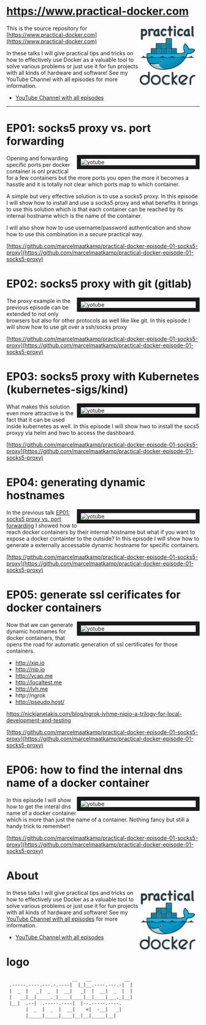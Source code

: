 # https://www.practical-docker.com

<a href="https://www.practical-docker.com"><img align="right" src="https://github.com/marcelmaatkamp/practical-docker/blob/master/images/practical-docker-drop-160.png?raw=true"></a>

This is the source repository for [https://www.practical-docker.com](https://www.practical-docker.com)

In these talks I will give practical tips and tricks on how to effectively use Docker as a valuable tool to solve various problems or just use it for fun projects with all kinds of hardware and software! See my YouTube Channel with all episodes for more information.

* [YouTube Channel with all episodes](https://www.youtube.com/channel/UCxp65f-xyu4z1PvmZBKqZGQ)

---

# EP01: socks5 proxy vs. port forwarding

<a href="http://www.youtube.com/watch?feature=player_embedded&v=6Maq5IyHSuc
" target="_blank"><img align="right" src="http://img.youtube.com/vi/6Maq5IyHSuc/0.jpg" 
alt="yotube" width="300" border="10" /></a>

Opening and forwarding specific ports per docker container is onl practical for a few containers but the more ports you open the more it becomes a hasstle and it is totally not clear which ports map to which container. 

A simple but very effective solution is to use a socks5 proxy. In this episode I will show how to install and use a socks5 proxy and what benefits it brings to use this solution which is that each container can be reached by its internal hostname which is the name of the container.

I will also show how to use username/password authentication and show how to use this combination in a secure practical way.

[https://github.com/marcelmaatkamp/practical-docker-episode-01-socks5-proxy](https://github.com/marcelmaatkamp/practical-docker-episode-01-socks5-proxy)

<div />

# EP02: socks5 proxy with git (gitlab)

<a href="http://www.youtube.com/watch?feature=player_embedded&v=6Maq5IyHSuc
" target="_blank"><img align="right" src="http://img.youtube.com/vi/6Maq5IyHSuc/0.jpg" 
alt="yotube" width="300" border="10" /></a>

The proxy example in the previous episode can be extended to not only browsers but also for other protocols as well like like git. In this episode I will show how to use git over a ssh/socks proxy

[https://github.com/marcelmaatkamp/practical-docker-episode-01-socks5-proxy](https://github.com/marcelmaatkamp/practical-docker-episode-01-socks5-proxy)

<div />

# EP03: socks5 proxy with Kubernetes (kubernetes-sigs/kind)

<a href="http://www.youtube.com/watch?feature=player_embedded&v=6Maq5IyHSuc
" target="_blank"><img align="right" src="http://img.youtube.com/vi/6Maq5IyHSuc/0.jpg" 
alt="yotube" width="300" border="10" /></a>

What makes this solution even more attractive is the fact that it can be used inside kubernetes as well. In this episode I will show hwo to install the socs5 proxyy via helm and hwo to access the dashboard.

[https://github.com/marcelmaatkamp/practical-docker-episode-01-socks5-proxy](https://github.com/marcelmaatkamp/practical-docker-episode-01-socks5-proxy)

<div />

# EP04: generating dynamic hostnames

<a href="http://www.youtube.com/watch?feature=player_embedded&v=6Maq5IyHSuc
" target="_blank"><img align="right" src="http://img.youtube.com/vi/6Maq5IyHSuc/0.jpg" 
alt="yotube" width="300" border="10" /></a>

In the previous talk [EP01: socks5 proxy vs. port forwarding](https://github.com/marcelmaatkamp/practical-docker-episode-01-socks5-proxy) I showed how to reach docker containers by their internal hostname but what if you want to expose a docker containter to the outside? In this episode I will show how to generate a externally accessable dynamic hostname for specific containers.

[https://github.com/marcelmaatkamp/practical-docker-episode-01-socks5-proxy](https://github.com/marcelmaatkamp/practical-docker-episode-01-socks5-proxy)

<div />

# EP05: generate ssl cerificates for docker containers

<a href="http://www.youtube.com/watch?feature=player_embedded&v=6Maq5IyHSuc
" target="_blank"><img align="right" src="http://img.youtube.com/vi/6Maq5IyHSuc/0.jpg" 
alt="yotube" width="300" border="10" /></a>

Now that we can generate dynamic hostnames for docker containers, that opens the road for automatic generation of ssl certificates for those containers. 

 * http://xip.io
 * http://nip.io
 * http://vcap.me
 * http://localtest.me
 * http://lvh.me
 * http://ngrok
 * http://pseudo.host/

https://nickjanetakis.com/blog/ngrok-lvhme-nipio-a-trilogy-for-local-development-and-testing

[https://github.com/marcelmaatkamp/practical-docker-episode-01-socks5-proxy](https://github.com/marcelmaatkamp/practical-docker-episode-01-socks5-proxy)

<div />

# EP06: how to find the internal dns name of a docker container

<a href="http://www.youtube.com/watch?feature=player_embedded&v=6Maq5IyHSuc
" target="_blank"><img align="right" src="http://img.youtube.com/vi/6Maq5IyHSuc/0.jpg" 
alt="yotube" width="300" border="10" /></a>

In this episode I will show how to get the interal dns name of a docker container which is more than just the name of a container. Nothing fancy but still a handy trick to remember!

[https://github.com/marcelmaatkamp/practical-docker-episode-01-socks5-proxy](https://github.com/marcelmaatkamp/practical-docker-episode-01-socks5-proxy)

# About

<a href="https://www.practical-docker.com"><img align="right" src="https://github.com/marcelmaatkamp/practical-docker/blob/master/images/practical-docker-drop-160.png?raw=true"></a>
In these talks I will give practical tips and tricks on how to effectively use Docker as a valuable tool to solve various problems or just use it for fun projects with all kinds of hardware and software! See my [YouTube Channel with all episodes](https://www.youtube.com/channel/UCxp65f-xyu4z1PvmZBKqZGQ) for more information.
* [YouTube Channel with all episodes](https://www.youtube.com/channel/UCxp65f-xyu4z1PvmZBKqZGQ)

# logo

```
                        __   __            __    
 .-----.----.---.-.----|  |_|__.----.---.-|  |   
 |  _  |   _|  _  |  __|   _|  |  __|  _  |  |   
 |   __|__|_____._|____|____|__|____|___._|__|   
 |__|  .--|  .-----.----|  |--.-----.----.       
       |  _  |  _  |  __|    <|  -__|   _|       
       |_____|_____|____|__|__|_____|__|         
                                          
```
